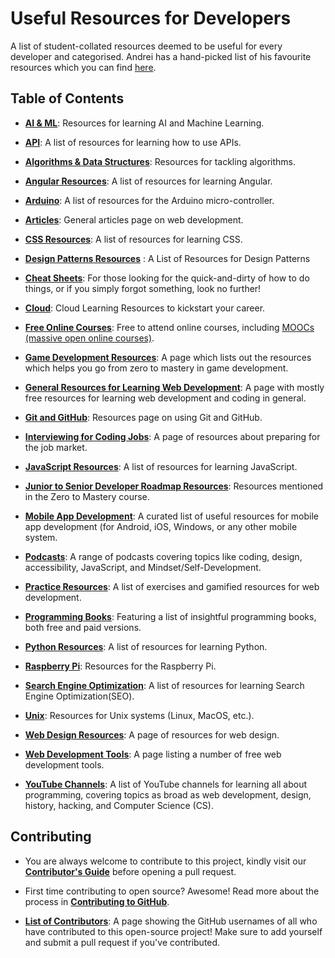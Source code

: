 # Useful Resources for Developers

A list of student-collated resources deemed to be useful for every developer and categorised. Andrei has a hand-picked list of his favourite resources which you can find [here](https://zerotomastery.io/resources?utm_source=github&utm_medium=resources).

## Table of Contents

- [**AI & ML**](AI_and_ML.md): Resources for learning AI and Machine Learning.

- [**API**](API.md): A list of resources for learning how to use APIs.

- [**Algorithms & Data Structures**](AlgorithmsDataStructures.md): Resources for tackling algorithms.

- [**Angular Resources**](Angular.md): A list of resources for learning Angular.

- [**Arduino**](Arduino.md): A list of resources for the Arduino micro-controller.

- [**Articles**](DevelopmentArticles.md): General articles page on web development.

- [**CSS Resources**](CSSResources.md): A list of resources for learning CSS.

- [**Design Patterns Resources**](design-patterns.md) : A List of Resources for Design Patterns 

- [**Cheat Sheets**](cheatSheets.md): For those looking for the quick-and-dirty of how to do things, or if you simply forgot something, look no further!

- [**Cloud**](Cloud.md): Cloud Learning Resources to kickstart your career.

- [**Free Online Courses**](FreeOnlineCourses.md): Free to attend online courses, including [MOOCs (massive open online courses)](https://en.wikipedia.org/wiki/Massive_open_online_course).

- [**Game Development Resources**](GameDev.md): A page which lists out the resources which helps you go from zero to mastery in game development.

- [**General Resources for Learning Web Development**](generalResources.md): A page with mostly free resources for learning web development and coding in general.

- [**Git and GitHub**](Using_Git_and_GitHub.md): Resources page on using Git and GitHub.

- [**Interviewing for Coding Jobs**](HowtoInterviewforCodeJobs.md): A page of resources about preparing for the job market.

- [**JavaScript Resources**](JavaScript.md): A list of resources for learning JavaScript.

- [**Junior to Senior Developer Roadmap Resources**](JuniorToSeniorCourse.md): Resources mentioned in the Zero to Mastery course.

- [**Mobile App Development**](MobileAppDevelopment.md): A curated list of useful resources for mobile app development (for Android, iOS, Windows, or any other mobile system.

- [**Podcasts**](Podcasts.md): A range of podcasts covering topics like coding, design, accessibility, JavaScript, and Mindset/Self-Development.

- [**Practice Resources**](PracticeResources.md): A list of exercises and gamified resources for web development.

- [**Programming Books**](Programming_Books.md): Featuring a list of insightful programming books, both free and paid versions.

- [**Python Resources**](Python.md): A list of resources for learning Python.

- [**Raspberry Pi**](RaspberryPi.md): Resources for the Raspberry Pi.

- [**Search Engine Optimization**](SearchEngineOptimization.md): A list of resources for learning Search Engine Optimization(SEO).

- [**Unix**](Unix.md): Resources for Unix systems (Linux, MacOS, etc.).

- [**Web Design Resources**](WebDesignResources.md): A page of resources for web design.

- [**Web Development Tools**](WebDevTools.md): A page listing a number of free web development tools.

- [**YouTube Channels**](YouTubeChannels.md): A list of YouTube channels for learning all about programming, covering topics as broad as web development, design, history, hacking, and Computer Science (CS).

## Contributing

- You are always welcome to contribute to this project, kindly visit our [**Contributor's Guide**](https://github.com/zero-to-mastery/resources/blob/master/CONTRIBUTING.md) before opening a pull request.

- First time contributing to open source? Awesome! Read more about the process in [**Contributing to GitHub**](https://github.com/zero-to-mastery/resources/blob/master/Contributing_to_GitHub.md).

- [**List of Contributors**](CONTRIBUTORS.md): A page showing the GitHub usernames of all who have contributed to this open-source project! Make sure to add yourself and submit a pull request if you've contributed.
